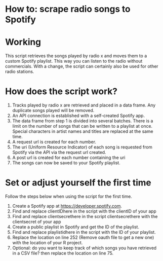 # How to: scrape radio songs to Spotify

# Working #
This script retrieves the songs played by radio x and moves them to a custom Spotify playlist. This way you can listen to the radio without commercials. 
With a change, the script can certainly also be used for other radio stations.
#

# How does the script work? #
1. Tracks played by radio x are retrieved and placed in a data frame. Any duplicate songs played will be removed.
2. An API connection is established with a self-created Spotify app.
3. The data frame from step 1 is divided into several batches. There is a limit on the number of songs that can be written to a playlist at once. Special characters in artist names and titles are replaced at the same time.
4. A request url is created for each number.
5. The uri (Uniform Resource Indicator) of each song is requested from Spotify via the API via the request url created.
6. A post url is created for each number containing the uri
7. The songs can now be saved to your Spotify playlist.

# Set or adjust yourself the first time #
Follow the steps below when using the script for the first time.
1. Create a Spotify app at https://developer.spotify.com.
2. Find and replace clientIDhere in the script with the clientID of your app
3. Find and replace clientsecrethere in the script clientsecrethere with the clientsecret of your app
4. Create a public playlist in Spotify and get the ID of the playlist.
5. Find and replace playlistidhere in the script with the ID of your playlist.
6. Replace the location on line 252 (Remove oauth file to get a new one) with the location of your R project.
7. Optional: do you want to keep track of which songs you have retrieved in a CSV file? then replace the location on line 75.
